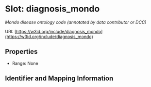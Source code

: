 # Slot: diagnosis_mondo
_Mondo disease ontology code (annotated by data contributor or DCC)_


URI: [https://w3id.org/include/diagnosis_mondo](https://w3id.org/include/diagnosis_mondo)



<!-- no inheritance hierarchy -->


## Properties

 * Range: None



## Identifier and Mapping Information





